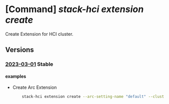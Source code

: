 # [Command] _stack-hci extension create_

Create Extension for HCI cluster.

## Versions

### [2023-03-01](/Resources/mgmt-plane/L3N1YnNjcmlwdGlvbnMve30vcmVzb3VyY2Vncm91cHMve30vcHJvdmlkZXJzL21pY3Jvc29mdC5henVyZXN0YWNraGNpL2NsdXN0ZXJzL3t9L2FyY3NldHRpbmdzL3t9L2V4dGVuc2lvbnMve30=/2023-03-01.xml) **Stable**

<!-- mgmt-plane /subscriptions/{}/resourcegroups/{}/providers/microsoft.azurestackhci/clusters/{}/arcsettings/{}/extensions/{} 2023-03-01 -->

#### examples

- Create Arc Extension
    ```bash
        stack-hci extension create --arc-setting-name "default" --cluster-name "myCluster" --type "MicrosoftMonitoringAgent" --protected-settings "{workspaceKey:xx}" --publisher "Microsoft.Compute" --settings "{workspaceId:xx}" --type-handler-version "1.10" --name "MicrosoftMonitoringAgent" --resource-group "test-rg"
    ```
